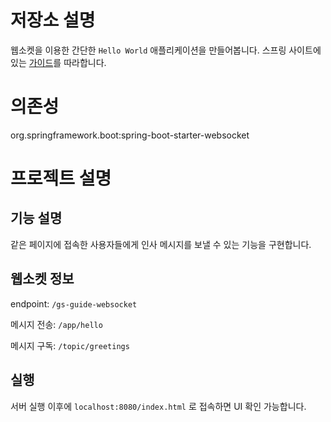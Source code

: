# 저장소 설명
웹소켓을 이용한 간단한 `Hello World` 애플리케이션을 만들어봅니다. 스프링 사이트에 있는 [가이드](https://spring.io/guides/gs/messaging-stomp-websocket)를 따라합니다. 

# 의존성 
org.springframework.boot:spring-boot-starter-websocket

# 프로젝트 설명
## 기능 설명
같은 페이지에 접속한 사용자들에게 인사 메시지를 보낼 수 있는 기능을 구현합니다.

## 웹소켓 정보
endpoint: `/gs-guide-websocket`

메시지 전송: `/app/hello`

메시지 구독: `/topic/greetings`

## 실행
서버 실행 이후에 `localhost:8080/index.html` 로 접속하면 UI 확인 가능합니다. 


